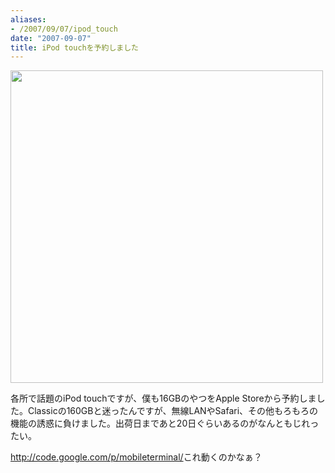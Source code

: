 ```yaml
---
aliases:
- /2007/09/07/ipod_touch
date: "2007-09-07"
title: iPod touchを予約しました
---
```

<a href="http://www.amazon.co.jp/gp/redirect.html%3FASIN=B000IDHJ30%26tag=ukstudio0c-22%26lcode=xm2%26cID=2025%26ccmID=165953%26location=/o/ASIN/B000IDHJ30%253FSubscriptionId=1N9AHEAQ2F6SVD97BE02" title="Click and drag this image to the post editor"><img src="http://g-ec2.images-amazon.com/images/I/41eCukUobxL.jpg" width="500" /></a>

各所で話題のiPod touchですが、僕も16GBのやつをApple Storeから予約しました。Classicの160GBと迷ったんですが、無線LANやSafari、その他もろもろの機能の誘惑に負けました。出荷日まであと20日ぐらいあるのがなんともじれったい。

<a href="http://code.google.com/p/mobileterminal/">http://code.google.com/p/mobileterminal/</a>これ動くのかなぁ？